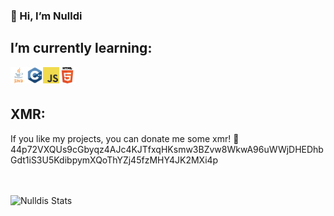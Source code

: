 ### 👋 Hi, I’m Nulldi

## I’m currently learning: </br>
<img align="left" alt="Java" width="26px" src="https://raw.githubusercontent.com/github/explore/80688e429a7d4ef2fca1e82350fe8e3517d3494d/topics/java/java.png" />
<img align="left" alt="C++" width="26px" src="https://raw.githubusercontent.com/github/explore/80688e429a7d4ef2fca1e82350fe8e3517d3494d/topics/cpp/cpp.png" />
<img align="left" alt="C++" width="26px" src="https://raw.githubusercontent.com/github/explore/80688e429a7d4ef2fca1e82350fe8e3517d3494d/topics/javascript/javascript.png" />
<img align="left" alt="C++" width="26px" src="https://raw.githubusercontent.com/github/explore/80688e429a7d4ef2fca1e82350fe8e3517d3494d/topics/html/html.png" />

</br>
</br>

## XMR: </br>
If you like my projects, you can donate me some xmr! 🙂 </br>
44p72VXQUs9cGbyqz4AJc4KJTfxqHKsmw3BZvw8WkwA96uWWjDHEDhbGdt1iS3U5KdibpymXQoThYZj45fzMHY4JK2MXi4p

</br>
</br>

<img align="left" alt="Nulldis Stats" src="https://github-readme-stats.vercel.app/api?username=Nulldi&show_icons=true&theme=radical" />
